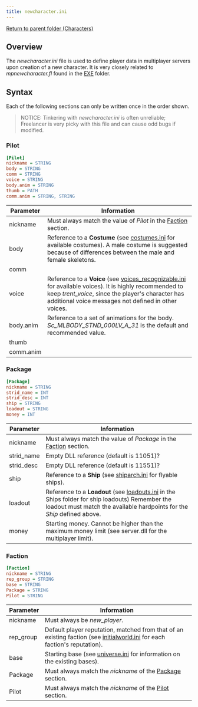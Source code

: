 ```yaml
---
title: newcharacter.ini
---
```


[Return to parent folder (Characters)](../Characters/index.md)

## Overview

The *newcharacter.ini* file is used to define player data in multiplayer servers upon creation of a new character. It is very closely related to *mpnewcharacter.fl* found in the [EXE](../../EXE/index.md) folder.

## Syntax

Each of the following sections can only be written once in the order shown.

> NOTICE: Tinkering with *newcharacter.ini* is often unreliable; Freelancer is very picky with this file and can cause odd bugs if modified.

### Pilot

```ini
[Pilot]
nickname = STRING
body = STRING
comm = STRING
voice = STRING
body.anim = STRING
thumb = PATH
comm.anim = STRING, STRING
```

| Parameter | Information                                                                                                                                                                                                                                                 |
| --------- | ----------------------------------------------------------------------------------------------------------------------------------------------------------------------------------------------------------------------------------------------------------- |
| nickname  | Must always match the value of *Pilot* in the [Faction](#faction) section.                                                                                                                                                                                  |
| body      | Reference to a **Costume** (see [costumes.ini](./costumes.ini.md) for available costumes). A male costume is suggested because of differences between the male and female skeletons.                                                                        |
| comm      |
| voice     | Reference to a **Voice** (see [voices_recognizable.ini](../Audio/voices.ini.md) for available voices). It is highly recommended to keep *trent_voice*, since the player's character has additional voice messages not defined in other voices. |
| body.anim | Reference to a set of animations for the body. *Sc_MLBODY_STND_000LV_A_31* is the default and recommended value.                                                                                                                                            |
| thumb     |
| comm.anim |

### Package

```ini
[Package]
nickname = STRING
strid_name = INT
strid_desc = INT
ship = STRING
loadout = STRING
money = INT
```

| Parameter  | Information                                                                                                                                                                                              |
| ---------- | -------------------------------------------------------------------------------------------------------------------------------------------------------------------------------------------------------- |
| nickname   | Must always match the value of *Package* in the [Faction](#faction) section.                                                                                                                             |
| strid_name | Empty DLL reference (default is 11051)?                                                                                                                                                                  |
| strid_desc | Empty DLL reference (default is 11551)?                                                                                                                                                                  |
| ship       | Reference to a **Ship** (see [shiparch.ini](../Ships/shiparch.ini.md) for flyable ships).                                                                                                                |
| loadout    | Reference to a **Loadout** (see [loadouts.ini](./../Ships/loadouts.ini.md) in the Ships folder for ship loadouts) Remember the loadout must match the available hardpoints for the *Ship* defined above. |
| money      | Starting money. Cannot be higher than the maximum money limit (see server.dll for the multiplayer limit).                                                                          |

### Faction

```ini
[Faction]
nickname = STRING
rep_group = STRING
base = STRING
Package = STRING
Pilot = STRING
```

| Parameter | Information                                                                                                                                         |
| --------- | --------------------------------------------------------------------------------------------------------------------------------------------------- |
| nickname  | Must always be *new_player*.                                                                                                                        |
| rep_group | Default player reputation, matched from that of an existing faction (see [initialworld.ini](../initialworld.ini.md) for each faction's reputation). |
| base      | Starting base (see [universe.ini](./../Universe/universe.ini.md) for information on the existing bases).                                            |
| Package   | Must always match the *nickname* of the [Package](#package) section.                                                                                |
| Pilot     | Must always match the *nickname* of the [Pilot](#pilot) section.                                                                                    |